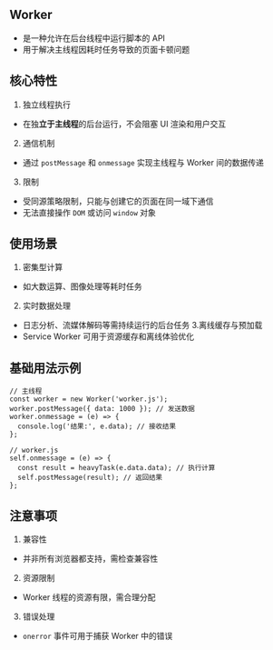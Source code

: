 ## Worker‌
*  是一种允许在后台线程中运行脚本的 API
*  用于解决主线程因耗时任务导致的页面卡顿问题
## 核心特性
1. 独立线程执行
* 在独**立于主线程**的后台运行，不会阻塞 UI 渲染和用户交互
2. 通信机制
* 通过 `postMessage` 和 `onmessage` 实现主线程与 Worker 间的数据传递
3. 限制
* 受同源策略限制，只能与创建它的页面在同一域下通信
* 无法直接操作 `DOM` 或访问 `window` 对象
## 使用场景
1. ‌密集型计算‌
* 如大数运算、图像处理等耗时任务
2. ‌实时数据处理‌
* 日志分析、流媒体解码等需持续运行的后台任务
3.离线缓存与预加载‌
* Service Worker 可用于资源缓存和离线体验优化
## 基础用法示例
```
// 主线程
const worker = new Worker('worker.js');
worker.postMessage({ data: 1000 }); // 发送数据
worker.onmessage = (e) => {
  console.log('结果:', e.data); // 接收结果
};

// worker.js
self.onmessage = (e) => {
  const result = heavyTask(e.data.data); // 执行计算
  self.postMessage(result); // 返回结果
};
```
## 注意事项
1. ‌兼容性
* 并非所有浏览器都支持，需检查兼容性
2. 资源限制
* Worker 线程的资源有限，需合理分配
3. 错误处理
* `onerror` 事件可用于捕获 Worker 中的错误
